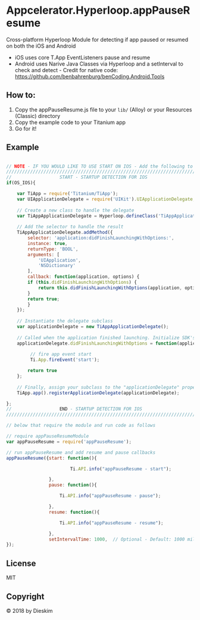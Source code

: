 # Appcelerator.Hyperloop.appPauseResume
Cross-platform Hyperloop Module for detecting if app paused or resumed on both the iOS and Android
- iOS uses core T.App EventListeners pause and resume
- Android uses Narive Java Classes via Hyperloop and a setInterval to check and detect - Credit for native code: https://github.com/benbahrenburg/benCoding.Android.Tools

## How to:

1. Copy the appPauseResume.js file to your `lib/` (Alloy) or your Resources (Classic) directory
2. Copy the example code to your Titanium app
3. Go for it!

## Example

```js

// NOTE - IF YOU WOULD LIKE TO USE START ON IOS - Add the following to the top of you alloy.js
//////////////////////////////////////////////////////////////////////////////
// 					START - STARTUP DETECTION FOR IOS						//
if(OS_IOS){

	var TiApp = require('Titanium/TiApp');
	var UIApplicationDelegate = require('UIKit').UIApplicationDelegate;
		 
	// Create a new class to handle the delegate
	var TiAppApplicationDelegate = Hyperloop.defineClass('TiAppApplicationDelegate', 'NSObject', 'UIApplicationDelegate');
		 
	// Add the selector to handle the result
	TiAppApplicationDelegate.addMethod({
		selector: 'application:didFinishLaunchingWithOptions:',
		instance: true,
		returnType: 'BOOL',
		arguments: [
			'UIApplication',
			'NSDictionary'
		],
		callback: function(application, options) {
		if (this.didFinishLaunchingWithOptions) {
			return this.didFinishLaunchingWithOptions(application, options);
		}
		return true;
		}
	});
		 
	// Instantiate the delegate subclass
	var applicationDelegate = new TiAppApplicationDelegate();
		 
	// Called when the application finished launching. Initialize SDK's here for example
	applicationDelegate.didFinishLaunchingWithOptions = function(application, options) {
		 	
		 // fire app event start
		 Ti.App.fireEvent('start');

		return true
	};
		 
	// Finally, assign your subclass to the "applicationDelegate" property of the TiApp class
	TiApp.app().registerApplicationDelegate(applicationDelegate);

};
// 					END - STARTUP DETECTION FOR IOS							//
//////////////////////////////////////////////////////////////////////////////

// below that require the module and run code as follows

// require appPauseResumeModule
var appPauseResume = require('appPauseResume');

// run appPauseResume and add resume and pause callbacks
appPauseResume({start: function(){

						Ti.API.info("appPauseResume - start");

				},
				pause: function(){

                    Ti.API.info("appPauseResume - pause");

                },
                resume: function(){

                    Ti.API.info("appPauseResume - resume");

                },
                setIntervalTime: 1000,  // Optional - Default: 1000 miliseconds (1 second) 
});
```

## License
MIT

## Copyright
&copy; 2018 by Dieskim